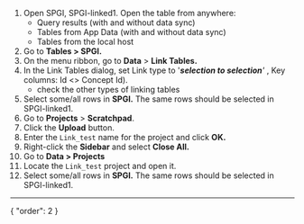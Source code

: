 1. Open SPGI, SPGI-linked1. Open the table from anywhere:
    - Query results (with and without data sync)
    - Tables from App Data (with and without data sync)
    - Tables from the local host
2. Go to **Tables > SPGI.**
3. On the menu ribbon, go to **Data** > **Link Tables.**
4. In the Link Tables dialog, set Link type to '***selection to selection**'* , Key columns: Id <> Concept Id).
    - check the other types of linking tables
5. Select some/all rows in **SPGI.** The same rows should be selected in SPGI-linked1.
6. Go to **Projects** > **Scratchpad**.
7. Click the **Upload** button.
8. Enter the `Link_test` name for the project and click **OK.**
9. Right-click the **Sidebar** and select **Close All.**
10. Go to **Data > Projects**
11. Locate the `Link_test` project and open it.
12. Select some/all rows in **SPGI.** The same rows should be selected in SPGI-linked1.
---
{
  "order": 2
}